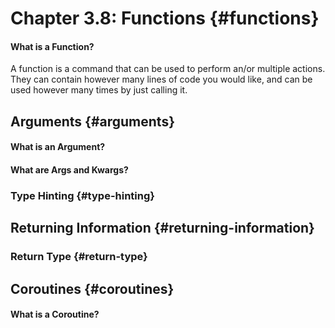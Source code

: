 # Chapter 3.8: Functions {#functions}

#### What is a Function?

A function is a command that can be used to perform an/or multiple actions. They can contain however many lines of code you would like, and can be used however many times by just calling it.

## Arguments {#arguments}

#### What is an Argument?

#### What are Args and Kwargs?

### Type Hinting {#type-hinting}

## Returning Information {#returning-information}

### Return Type {#return-type}

## Coroutines {#coroutines}

#### What is a Coroutine?



